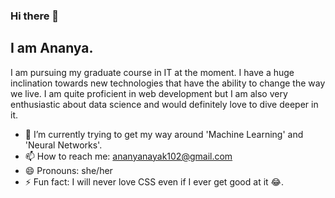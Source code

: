 ### Hi there 🌻

<!--
**Ananya2001-an/Ananya2001-an** is a ✨ _special_ ✨ repository because its `README.md` (this file) appears on your GitHub profile.

Here are some ideas to get you started:-->

## I am Ananya. 
I am pursuing my graduate course in IT at the moment. I have a huge inclination towards new technologies that have the ability to change the way we live. 
I am quite proficient in web development but I am also very enthusiastic about data science and would definitely love to dive deeper in it.  

- 🌱 I’m currently trying to get my way around 'Machine Learning' and 'Neural Networks'.
- 📫 How to reach me: ananyanayak102@gmail.com
- 😄 Pronouns: she/her
- ⚡ Fun fact: I will never love CSS even if I ever get good at it 😂.

